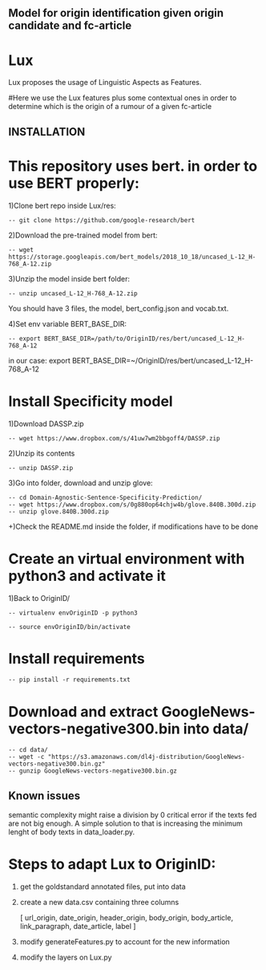 
## Model for origin identification given origin candidate and fc-article

# Lux
Lux proposes the usage of Linguistic Aspects as Features.

#Here we use the Lux features plus some contextual ones in order to determine which is the origin of a rumour of a given fc-article

## INSTALLATION

# This repository uses bert. in order to use BERT properly:

1)Clone bert repo inside Lux/res:

    -- git clone https://github.com/google-research/bert

2)Download the pre-trained model from bert:

    -- wget https://storage.googleapis.com/bert_models/2018_10_18/uncased_L-12_H-768_A-12.zip

3)Unzip the model inside bert folder:

    -- unzip uncased_L-12_H-768_A-12.zip

   You should have 3 files, the model, bert_config.json and vocab.txt.

4)Set env variable BERT_BASE_DIR:

    -- export BERT_BASE_DIR=/path/to/OriginID/res/bert/uncased_L-12_H-768_A-12

   in our case: export BERT_BASE_DIR=~/OriginID/res/bert/uncased_L-12_H-768_A-12

# Install Specificity model

1)Download DASSP.zip
    
    -- wget https://www.dropbox.com/s/41uw7wm2bbgoff4/DASSP.zip
   
2)Unzip its contents

    -- unzip DASSP.zip

3)Go into folder, download and unzip glove:

    -- cd Domain-Agnostic-Sentence-Specificity-Prediction/
    -- wget https://www.dropbox.com/s/0g880op64chjw4b/glove.840B.300d.zip
    -- unzip glove.840B.300d.zip

+)Check the README.md inside the folder, if modifications have to be done

# Create an virtual environment with python3 and activate it

1)Back to OriginID/

    -- virtualenv envOriginID -p python3
    
    -- source envOriginID/bin/activate
    
# Install requirements

    -- pip install -r requirements.txt

# Download and extract GoogleNews-vectors-negative300.bin into data/

    -- cd data/
    -- wget -c "https://s3.amazonaws.com/dl4j-distribution/GoogleNews-vectors-negative300.bin.gz"
    -- gunzip GoogleNews-vectors-negative300.bin.gz

## Known issues

semantic complexity might raise a division by 0 critical error if the texts fed are not big enough. A simple solution to that is increasing the minimum lenght of body texts in data_loader.py.

# Steps to adapt Lux to OriginID:

1. get the goldstandard annotated files, put into data

2. create a new data.csv containing three columns

    [ url_origin, date_origin, header_origin, body_origin, body_article, link_paragraph, date_article, label ]

3. modify generateFeatures.py to account for the new information

4. modify the layers on Lux.py


